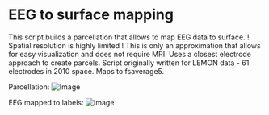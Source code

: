 # EEG to surface mapping

This script builds a parcellation that allows to map EEG data to surface. ! Spatial resolution is highly limited ! This is only an approximation that allows for easy visualization and does not require MRI.
Uses a closest electrode approach to create parcels. Script originally written for LEMON data - 61 electrodes in 2010 space. Maps to fsaverage5.

Parcellation:
![Image](https://github.com/user-attachments/assets/6094089f-7a04-4daa-9bdf-3093770f495b)

EEG mapped to labels:
![Image](https://github.com/user-attachments/assets/56a2c71c-fd38-4bf1-b818-1dc91eb84cb0)
